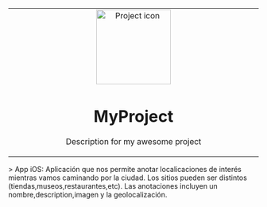 <table align="center"><tr><td align="center" width="9999">
<img src="/icon.png" align="center" width="150" alt="Project icon">

# MyProject

Description for my awesome project
</td></tr></table>
> App iOS: Aplicación que nos permite anotar localicaciones de interés mientras vamos caminando por la ciudad.
  Los sitios pueden ser distintos (tiendas,museos,restaurantes,etc). Las anotaciones incluyen un nombre,description,imagen
  y la geolocalización.
  
  
